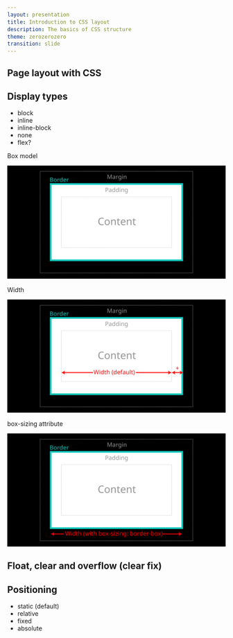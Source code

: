 ```yaml
---
layout: presentation
title: Introduction to CSS layout
description: The basics of CSS structure
theme: zerozerozero
transition: slide
---
```


<section>
  <h2>Page layout with CSS</h2>
</section>

<section>
  <h2>Display types</h2>
  
   <ul>
    <li class="fragment">block</li>
    <li class="fragment">inline</li>
    <li class="fragment">inline-block</li>
    <li class="fragment">none</li>
    <li class="fragment">flex?</li>
  </ul> 
</section>

<section>
  <p>Box model</p>
  <img class="plain" src="/media/20160223_boxModel.svg">
</section>

<section>
  <p>Width</p>
  <img class="plain" src="/media/20160223_boxModel_width.svg">
</section>

<section>
  <p>box-sizing attribute</p>
  <img class="plain" src="/media/20160223_boxModel_boxsizing.svg">
</section>

<section>
  <h2>Float, clear and overflow (clear fix)</h2>
</section>

<section>
  <h2>Positioning</h2>
  <ul>
      <li>static (default)</li>
      <li>relative</li>
      <li>fixed</li>
      <li>absolute</li>
  </ul> 
</section>